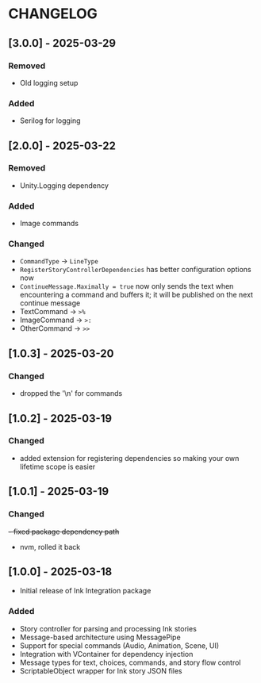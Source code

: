 # CHANGELOG

## [3.0.0] - 2025-03-29
### Removed
- Old logging setup

### Added
- Serilog for logging

## [2.0.0] - 2025-03-22

### Removed

- Unity.Logging dependency

### Added

- Image commands

### Changed

- `CommandType` -> `LineType`
- `RegisterStoryControllerDependencies` has better configuration options now
- `ContinueMessage.Maximally = true` now only sends the text when encountering a command and buffers it; it will be published on the next continue message
- TextCommand -> `>%`
- ImageCommand -> `>:`
- OtherCommand -> `>>`

## [1.0.3] - 2025-03-20

### Changed

- dropped the '\n' for commands

## [1.0.2] - 2025-03-19

### Changed

- added extension for registering dependencies so making your own lifetime scope is easier

## [1.0.1] - 2025-03-19

### Changed

~~- fixed package dependency path~~

- nvm, rolled it back

## [1.0.0] - 2025-03-18

- Initial release of Ink Integration package

### Added

- Story controller for parsing and processing Ink stories
- Message-based architecture using MessagePipe
- Support for special commands (Audio, Animation, Scene, UI)
- Integration with VContainer for dependency injection
- Message types for text, choices, commands, and story flow control
- ScriptableObject wrapper for Ink story JSON files
